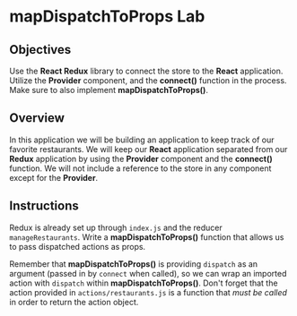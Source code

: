# mapDispatchToProps Lab

## Objectives

Use the __React Redux__ library to connect the store to the __React__
application.   Utilize the __Provider__ component, and the __connect()__
function in the process. Make sure to also implement __mapDispatchToProps()__.

## Overview

In this application we will be building an application to keep track of our
favorite restaurants. We will keep our __React__ application separated from our
__Redux__ application by using the __Provider__ component and the __connect()__
function. We will not include a reference to the store in any component except
for the __Provider__.

## Instructions

Redux is already set up through `index.js` and the reducer `manageRestaurants`.
Write a __mapDispatchToProps()__ function that allows us to pass dispatched
actions as props.

Remember that __mapDispatchToProps()__ is providing `dispatch` as an argument
(passed in by `connect` when called), so we can wrap an imported action with
`dispatch` within __mapDispatchToProps()__. Don't forget that the action
provided in `actions/restaurants.js` is a function that _must be called_ in
order to return the action object.
